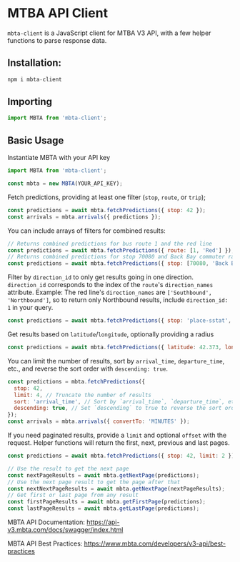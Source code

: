 # MTBA API Client

`mbta-client` is a JavaScript client for MTBA V3 API, with a few helper functions to parse response data.

## Installation:

```js
npm i mbta-client
```

## Importing

```js
import MBTA from 'mbta-client';
```

## Basic Usage

Instantiate MBTA with your API key

```js
import MBTA from 'mbta-client';

const mbta = new MBTA(YOUR_API_KEY);
```

Fetch predictions, providing at least one filter (`stop`, `route`, or `trip`);

```js
const predictions = await mbta.fetchPredictions({ stop: 42 });
const arrivals = mbta.arrivals({ predictions });
```

You can include arrays of filters for combined results:

```js
// Returns combined predictions for bus route 1 and the red line
const predictions = await mbta.fetchPredictions({ route: [1, 'Red'] });
// Returns combined predictions for stop 70080 and Back Bay commuter rail
const predictions = await mbta.fetchPredictions({ stop: [70080, 'Back Bay'] });
```

Filter by `direction_id` to only get results going in one direction.
`direction_id` corresponds to the index of the `route`'s `direction_names` attribute.
Example: The red line's `direction_names` are `['Southbound', 'Northbound']`, so to return
only Northbound results, include `direction_id: 1` in your query.

```js
const predictions = await mbta.fetchPredictions({ stop: 'place-sstat', direction_id: 1 });
```

Get results based on `latitude`/`longitude`, optionally providing a radius

```js
const predictions = await mbta.fetchPredictions({ latitude: 42.373, longitude: -71.119 });
```

You can limit the number of results, sort by `arrival_time`, `departure_time`, etc., and reverse the sort order with `descending: true`.

```js
const predictions = mbta.fetchPredictions({
  stop: 42,
  limit: 4, // Truncate the number of results
  sort: 'arrival_time', // Sort by `arrival_time`, `departure_time`, etc.
  descending: true, // Set `descending` to true to reverse the sort order.
});
const arrivals = mbta.arrivals({ convertTo: 'MINUTES' });
```

If you need paginated results, provide a `limit` and optional `offset` with the request. Helper functions will return the first, next, previous and last pages.

```js
const predictions = await mbta.fetchPredictions({ stop: 42, limit: 2 });

// Use the result to get the next page
const nextPageResults = await mbta.getNextPage(predictions);
// Use the next page result to get the page after that
const nextNextPageResults = await mbta.getNextPage(nextPageResults);
// Get first or last page from any result
const firstPageResults = await mbta.getFirstPage(predictions);
const lastPageResults = await mbta.getLastPage(predictions);
```

MBTA API Documentation: https://api-v3.mbta.com/docs/swagger/index.html

MBTA API Best Practices: https://www.mbta.com/developers/v3-api/best-practices
